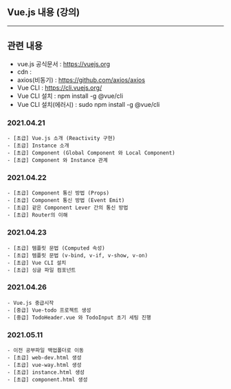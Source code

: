 ## Vue.js 내용 (강의)

---

## 관련 내용

- vue.js 공식문서 : https://vuejs.org
- cdn : <script src="https://cdn.jsdelivr.net/npm/vue/dist/vue.js"></script>
- axios(비동기) : https://github.com/axios/axios
- Vue CLI : https://cli.vuejs.org/
- Vue CLI 설치 : npm install -g @vue/cli
- Vue CLI 설치(에러시) : sudo npm install -g @vue/cli

### 2021.04.21

```
- [초급] Vue.js 소개 (Reactivity 구현)
- [초급] Instance 소개
- [초급] Component (Global Component 와 Local Component)
- [초급] Component 와 Instance 관계
```

### 2021.04.22

```
- [초급] Component 통신 방법 (Props)
- [초급] Component 통신 방법 (Event Emit)
- [초급] 같은 Component Lever 간의 통신 방법
- [초급] Router의 이해
```

### 2021.04.23

```
- [초급] 템플릿 문법 (Computed 속성)
- [초급] 템플릿 문법 (v-bind, v-if, v-show, v-on)
- [초급] Vue CLI 설치
- [초급] 싱글 파일 컴포넌트
```

### 2021.04.26

```
- Vue.js 중급시작
- [중급] Vue-todo 프로젝트 생성
- [중급] TodoHeader.vue 와 TodoInput 초기 세팅 진행
```

### 2021.05.11

```
- 이전 공부파일 백업폴더로 이동
- [초급] web-dev.html 생성
- [초급] vue-way.html 생성
- [초급] instance.html 생성
- [초급] component.html 생성
```
